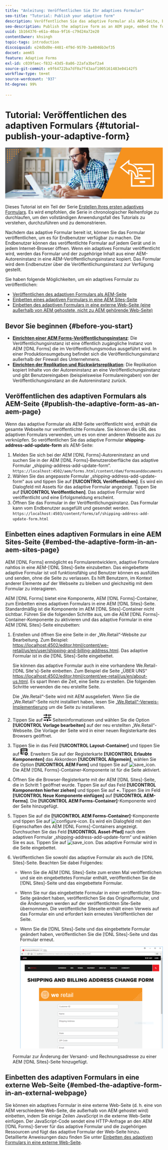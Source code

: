 ```yaml
---
title: "Anleitung: Veröffentlichen Sie Ihr adaptives Formular"
seo-title: "Tutorial: Publish your adaptive form"
description: Veröffentlichen Sie das adaptive Formular als AEM-Seite, betten Sie es auf einer AEM Sites-Seite ein, oder betten Sie das adaptive Formular in eine externe Webseite ein
seo-description: Publish the adaptive form as an AEM page, embed the form to an AEM Sites page, or embed the adaptive form in an external webpage
uuid: 1b164376-e61a-40aa-9f16-c79d24a72e20
contentOwner: khsingh
topic-tags: introduction
discoiquuid: e24dbd0e-4481-4f9d-9570-3a4046b3ef35
docset: aem65
feature: Adaptive Forms
exl-id: c039faec-f832-43d5-8a86-22afa3bef2a4
source-git-commit: e9f64722ba7df0a7f43aaf1005161483e04142f5
workflow-type: tm+mt
source-wordcount: '937'
ht-degree: 99%

---
```


# Tutorial: Veröffentlichen des adaptiven Formulars {#tutorial-publish-your-adaptive-form}

![Hero-Image](do-not-localize/13-publish-your-adaptive-form-small.png)

Dieses Tutorial ist ein Teil der Serie [Erstellen Ihres ersten adaptives Formulars](https://helpx.adobe.com/de/experience-manager/6-3/forms/using/create-your-first-adaptive-form.html). Es wird empfohlen, die Serie in chronologischer Reihenfolge zu durchlaufen, um den vollständigen Anwendungsfall des Tutorials zu verstehen, durchzuführen und zu demonstrieren.

Nachdem das adaptive Formular bereit ist, können Sie das Formular veröffentlichen, um es für Endbenutzer verfügbar zu machen. Die Endbenutzer können das veröffentlichte Formular auf jedem Gerät und in jedem Internet-Browser öffnen. Wenn ein adaptives Formular veröffentlicht wird, werden das Formular und der zugehörige Inhalt aus einer AEM-Autoreninstanz in eine AEM-Veröffentlichungsinstanz kopiert. Das Formular wird dem Endbenutzer über die Veröffentlichungsinstanz zur Verfügung gestellt.

Sie haben folgende Möglichkeiten, um ein adaptives Formular zu veröffentlichen:

* [Veröffentlichen des adaptiven Formulars als AEM-Seite](../../forms/using/publish-your-adaptive-form.md#publish-the-adaptive-form-as-an-aem-page)
* [Einbetten eines adaptiven Formulars in eine AEM Sites-Seite](#embed-the-adaptive-form-in-an-aem-sites-page)
* [Einbetten des adaptiven Formulars in eine externe Web-Seite (eine außerhalb von AEM gehostete, nicht zu AEM gehörende Web-Seite)](../../forms/using/publish-your-adaptive-form.md)

## Bevor Sie beginnen {#before-you-start}

* **[Einrichten einer AEM Forms-Veröffentlichungsinstanz](https://helpx.adobe.com/de/experience-manager/6-3/forms/using/installing-configuring-aem-forms-osgi.html)**: Die Veröffentlichungsinstanz ist eine öffentlich zugängliche Instanz von AEM [!DNL Forms] die im Veröffentlichungsmodus ausgeführt wird. In einer Produktionsumgebung befindet sich die Veröffentlichungsinstanz außerhalb der Firewall des Unternehmens.
* **[Einrichten der Replikation und Rückwärtsreplikation](https://helpx.adobe.com/de/experience-manager/6-3/help/sites-deploying/replication.html)**: Die Replikation kopiert Inhalte von der Autoreninstanz an eine Veröffentlichungsinstanz und gibt Benutzereingaben (beispielsweise Formulareingaben) von der Veröffentlichungsinstanz an die Autoreninstanz zurück.

## Veröffentlichen des adaptiven Formulars als AEM-Seite {#publish-the-adaptive-form-as-an-aem-page}

Wenn das adaptive Formular als AEM-Seite veröffentlicht wird, enthält die gesamte Webseite nur veröffentlichte Formulare. Sie können die URL des adaptiven Formulars verwenden, um es von einer anderen Webseite aus zu verknüpfen. So veröffentlichen Sie das adaptive Formular **shipping-address-add-update-form** als AEM-Seite:

1. Melden Sie sich bei der AEM [!DNL Forms]-Autoreninstanz an und suchen Sie in der AEM [!DNL Forms]-Benutzeroberfläche das adaptive Formular „shipping-address-add-update-form“.
   `https://localhost:4502/aem/forms.html/content/dam/formsanddocuments`
1. Wählen Sie das angepasste Formular „shipping-address-add-update-form“ aus und tippen Sie auf **[!UICONTROL Veröffentlichen]**. Es wird ein Dialogfeld mit Assets für das adaptive Formular angezeigt. Tippen Sie auf **[!UICONTROL Veröffentlichen]**. Das adaptive Formular wird veröffentlicht und eine Erfolgsmeldung erscheint.
1. Öffnen Sie das Formular in der Veröffentlichungsinstanz. Das Formular kann vom Endbenutzer ausgefüllt und gesendet werden.
   `https://localhost:4503/content/forms/af/shipping-address-add-update-form.html`

## Einbetten eines adaptiven Formulars in eine AEM Sites-Seite {#embed-the-adaptive-form-in-an-aem-sites-page}

AEM [!DNL Forms] ermöglicht es Formularentwicklern, adaptive Formulare nahtlos in eine AEM-[!DNL Sites]-Seite einzubetten. Das eingebettete adaptive Formular ist voll funktionsfähig und Benutzer können es ausfüllen und senden, ohne die Seite zu verlassen. Es hilft Benutzern, im Kontext anderer Elemente auf der Webseite zu bleiben und gleichzeitig mit dem Formular zu interagieren.

AEM [!DNL Forms] bietet eine Komponente, AEM [!DNL Forms]-Container, zum Einbetten eines adaptiven Formulars in eine AEM [!DNL Sites]-Seite. Standardmäßig ist die Komponente im AEM [!DNL Sites]-Container nicht sichtbar. Führen Sie die folgenden Schritte aus, um die AEM [!DNL Forms]-Container-Komponente zu aktivieren und das adaptive Formular in eine AEM [!DNL Sites]-Seite einzubetten:

1. Erstellen und öffnen Sie eine Seite in der „We.Retail“-Website zur Bearbeitung. Zum Beispiel: [https://localhost:4502/editor.html/content/we-retail/us/en/user/shipping-and-billing-address.html](https://localhost:4502/editor.html/content/we-retail/us/en/user/shipping-and-billing-address.html). Das adaptive Formular ist in die [!DNL Sites]-Seite eingebettet.

   Sie können das adaptive Formular auch in eine vorhandene We.Retail-[!DNL Site's]-Seite einbetten. Zum Beispiel die Seite „ÜBER UNS“ [https://localhost:4502/editor.html/content/we-retail/us/en/about-us.html](https://localhost:4502/editor.html/content/we-retail/us/en/about-us.html). Es spart Ihnen die Zeit, eine Seite zu erstellen. Die folgenden Schritte verwenden die neu erstellte Seite.

   Die „We.Retail“-Seite wird mit AEM ausgeliefert. Wenn Sie die „We.Retail“-Seite nicht installiert haben, lesen Sie [„We.Retail“-Verweis-Implementierung](https://helpx.adobe.com/de/experience-manager/6-3/help/sites-developing/we-retail.html) um die Seite zu installieren.

1. Tippen Sie auf ![Eigenschaften](assets/properties.png) Seiteninformationen und wählen Sie die Option **[!UICONTROL Vorlage bearbeiten]** auf der neu erstellten „We.Retail“-Webseite. Die Vorlage der Seite wird in einer neuen Registerkarte des Browsers geöffnet.
1. Tippen Sie in das Feld **[!UICONTROL Layout-Container]** und tippen Sie auf ![Feed-Management](assets/feedmanagement.png). Erweitern Sie auf der Registerkarte **[!UICONTROL Erlaubte Komponenten]** das Akkordeon **[!UICONTROL Allgemein]**, wählen Sie die Option **[!UICONTROL AEM Form]** und tippen Sie auf ![save_icon](assets/save_icon.svg). Die AEM [!DNL Forms]-Container-Komponente ist für die Seite aktiviert.

1. Öffnen Sie die Browser-Registerkarte mit der AEM [!DNL Sites]-Seite, die in Schritt 1 geöffnet wurde. Tippen Sie auf das Feld **[!UICONTROL Komponenten hierher ziehen]** und tippen Sie auf **+.** Tippen Sie im Feld **[!UICONTROL Neue Komponente einfügen]** auf **[!UICONTROL AEM-Forms]**. Die **[!UICONTROL AEM Forms-Container]**-Komponente wird der Seite hinzugefügt.
1. Tippen Sie auf die **[!UICONTROL AEM Forms-Container]**-Komponente und tippen Sie auf ![configure-icon](assets/configure-icon.svg). Es wird ein Dialogfeld mit den Eigenschaften des AEM [!DNL Forms]-Containers angezeigt. Durchsuchen Sie das Feld **[!UICONTROL Asset-Pfad]** nach dem adaptiven Formular „shipping-address-add-update-form“ und wählen Sie es aus. Tippen Sie auf ![save_icon](assets/save_icon.svg). Das adaptive Formular wird in die Seite eingebettet.
1. Veröffentlichen Sie sowohl das adaptive Formular als auch die [!DNL Sites]-Seite. Beachten Sie dabei Folgendes:

   * Wenn Sie die AEM [!DNL Sites]-Seite zum ersten Mal veröffentlichen und sie ein eingebettetes Formular enthält, veröffentlichen Sie die [!DNL Sites]-Seite und das eingebettete Formular.
   * Wenn Sie nur das eingebettete Formular in einer veröffentlichte Site-Seite geändert haben, veröffentlichen Sie das Originalformular, und die Änderungen werden auf der veröffentlichten Site-Seite übernommen. Die veröffentliche Siteseite enthält einen Verweis auf das Formular ein und erfordert kein erneutes Veröffentlichen der Seite.
   * Wenn Sie die [!DNL Sites]-Seite und das eingebettete Formular geändert haben, veröffentlichen Sie die [!DNL Sites]-Seite und das Formular erneut.

     ![embed-in-aem-sites](assets/embed-in-aem-sites.png)

   Formular zur Änderung der Versand- und Rechnungsadresse zu einer AEM [!DNL Sites]-Seite hinzugefügt.

## Einbetten des adaptiven Formulars in eine externe Web-Seite {#embed-the-adaptive-form-in-an-external-webpage}

Sie können ein adaptives Formular in eine externe Web-Seite (d. h. eine von AEM verschiedene Web-Seite, die außerhalb von AEM gehostet wird) einbetten, indem Sie einige Zeilen JavaScript in die externe Web-Seite einfügen. Der JavaScript-Code sendet eine HTTP-Anfrage an den AEM [!DNL Forms]-Server für das adaptive Formular und die zugehörigen Ressourcen und fügt das adaptive Formular der Web-Seite hinzu. Detaillierte Anweisungen dazu finden Sie unter [Einbetten des adaptiven Formulars in eine externe Web-Seite](/help/forms/using/embed-adaptive-form-external-web-page.md).

